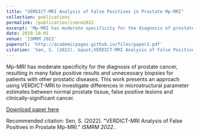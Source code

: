 ```yaml
---
title: "VERDICT-MRI Analysis of False Positives in Prostate Mp-MRI"
collection: publications
permalink: /publication/ismrm2022
excerpt: 'Mp-MRI has moderate specificity for the diagnosis of prostate cancer, resulting in many false positive results and unnecessary biopsies for patients with other prostatic diseases. This work presents an approach using VERDICT-MRI to investigate differences in microstructural parameter estimates between normal prostate tissue, false positive lesions and clinically-significant cancer.'
date: 2010-10-01
venue: 'ISMRM 2022'
paperurl: 'http://academicpages.github.io/files/paper2.pdf'
citation: 'Sen, S. (2022). &quot;VERDICT-MRI Analysis of False Positives in Prostate Mp-MRI.&quot; <i>ISMRM 2022</i>.'
---
```

Mp-MRI has moderate specificity for the diagnosis of prostate cancer, resulting in many false positive results and unnecessary biopsies for patients with other prostatic diseases. This work presents an approach using VERDICT-MRI to investigate differences in microstructural parameter estimates between normal prostate tissue, false positive lesions and clinically-significant cancer.

[Download paper here](http://academicpages.github.io/files/paper2.pdf)

Recommended citation: Sen, S. (2022). "VERDICT-MRI Analysis of False Positives in Prostate Mp-MRI." <i>ISMRM 2022</i>..
